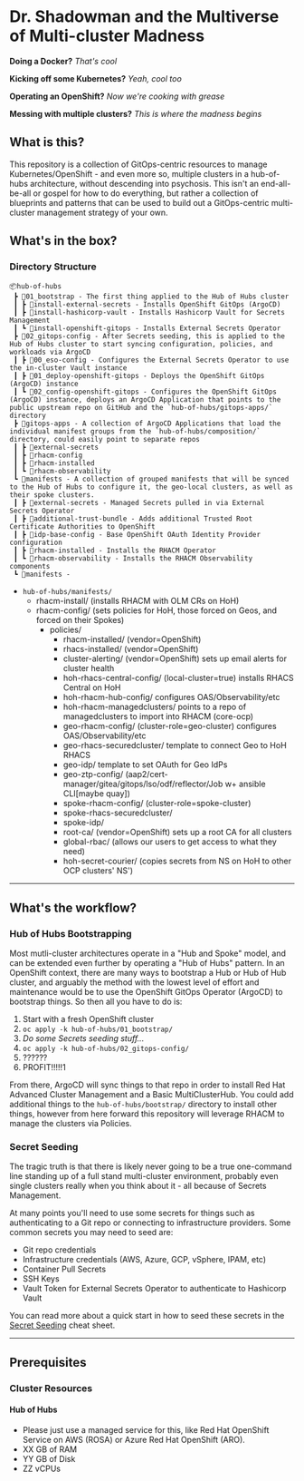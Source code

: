 # Dr. Shadowman and the Multiverse of Multi-cluster Madness

**Doing a Docker?**  *That's cool*

**Kicking off some Kubernetes?**  *Yeah, cool too*

**Operating an OpenShift?** *Now we're cooking with grease*

**Messing with multiple clusters?** *This is where the madness begins*

## What is this?

This repository is a collection of GitOps-centric resources to manage Kubernetes/OpenShift - and even more so, multiple clusters in a hub-of-hubs architecture, without descending into psychosis.  This isn't an end-all-be-all or gospel for how to do everything, but rather a collection of blueprints and patterns that can be used to build out a GitOps-centric multi-cluster management strategy of your own.

## What's in the box?

### Directory Structure

```
📦hub-of-hubs
 ┣ 📂01_bootstrap - The first thing applied to the Hub of Hubs cluster
 ┃ ┣ 📂install-external-secrets - Installs OpenShift GitOps (ArgoCD)
 ┃ ┣ 📂install-hashicorp-vault - Installs Hashicorp Vault for Secrets Management
 ┃ ┗ 📂install-openshift-gitops - Installs External Secrets Operator
 ┣ 📂02_gitops-config - After Secrets seeding, this is applied to the Hub of Hubs cluster to start syncing configuration, policies, and workloads via ArgoCD
 ┃ ┣ 📂00_eso-config - Configures the External Secrets Operator to use the in-cluster Vault instance
 ┃ ┣ 📂01_deploy-openshift-gitops - Deploys the OpenShift GitOps (ArgoCD) instance
 ┃ ┗ 📂02_config-openshift-gitops - Configures the OpenShift GitOps (ArgoCD) instance, deploys an ArgoCD Application that points to the public upstream repo on GitHub and the `hub-of-hubs/gitops-apps/` directory
 ┣ 📂gitops-apps - A collection of ArgoCD Applications that load the individual manifest groups from the `hub-of-hubs/composition/` directory, could easily point to separate repos
 ┃ ┣ 📂external-secrets
 ┃ ┣ 📂rhacm-config
 ┃ ┣ 📂rhacm-installed
 ┃ ┗ 📂rhacm-observability
 ┗ 📂manifests - A collection of grouped manifests that will be synced to the Hub of Hubs to configure it, the geo-local clusters, as well as their spoke clusters.
 ┃ ┣ 📂external-secrets - Managed Secrets pulled in via External Secrets Operator
 ┃ ┣ 📂additional-trust-bundle - Adds additional Trusted Root Certificate Authorities to OpenShift
 ┃ ┣ 📂idp-base-config - Base OpenShift OAuth Identity Provider configuration
 ┃ ┣ 📂rhacm-installed - Installs the RHACM Operator
 ┃ ┗ 📂rhacm-observability - Installs the RHACM Observability components
 ┗ 📂manifests -
```


- `hub-of-hubs/manifests/`
  - rhacm-install/ (installs RHACM with OLM CRs on HoH)
  - rhacm-config/ (sets policies for HoH, those forced on Geos, and forced on their Spokes)
    - policies/
      - rhacm-installed/ (vendor=OpenShift)
      - rhacs-installed/ (vendor=OpenShift)
      - cluster-alerting/ (vendor=OpenShift) sets up email alerts for cluster health
      - hoh-rhacs-central-config/ (local-cluster=true) installs RHACS Central on HoH
      - hoh-rhacm-hub-config/ configures OAS/Observability/etc
      - hoh-rhacm-managedclusters/ points to a repo of managedclusters to import into RHACM (core-ocp)
      - geo-rhacm-config/ (cluster-role=geo-cluster) configures OAS/Observability/etc
      - geo-rhacs-securedcluster/ template to connect Geo to HoH RHACS
      - geo-idp/ template to set OAuth for Geo IdPs
      - geo-ztp-config/ (aap2/cert-manager/gitea/gitops/lso/odf/reflector/Job w+ ansible CLI[maybe quay])
      - spoke-rhacm-config/ (cluster-role=spoke-cluster)
      - spoke-rhacs-securedcluster/
      - spoke-idp/
      - root-ca/ (vendor=OpenShift) sets up a root CA for all clusters
      - global-rbac/ (allows our users to get access to what they need)
      - hoh-secret-courier/ (copies secrets from NS on HoH to other OCP clusters' NS')

---

## What's the workflow?

### Hub of Hubs Bootstrapping

Most mutli-cluster architectures operate in a "Hub and Spoke" model, and can be extended even further by operating a "Hub of Hubs" pattern.  In an OpenShift context, there are many ways to bootstrap a Hub or Hub of Hub cluster, and arguably the method with the lowest level of effort and maintenance would be to use the OpenShift GitOps Operator (ArgoCD) to bootstrap things.  So then all you have to do is:

1. Start with a fresh OpenShift cluster
2. `oc apply -k hub-of-hubs/01_bootstrap/`
3. *Do some Secrets seeding stuff...*
4. `oc apply -k hub-of-hubs/02_gitops-config/`
5. ??????
6. PROFIT!!!!!1

From there, ArgoCD will sync things to that repo in order to install Red Hat Advanced Cluster Management and a Basic MultiClusterHub.  You could add additional things to the `hub-of-hubs/bootstrap/` directory to install other things, however from here forward this repository will leverage RHACM to manage the clusters via Policies.

### Secret Seeding

The tragic truth is that there is likely never going to be a true one-command line standing up of a full stand multi-cluster environment, probably even single clusters really when you think about it - all because of Secrets Management.

At many points you'll need to use some secrets for things such as authenticating to a Git repo or connecting to infrastructure providers.  Some common secrets you may need to seed are:

- Git repo credentials
- Infrastructure credentials (AWS, Azure, GCP, vSphere, IPAM, etc)
- Container Pull Secrets
- SSH Keys
- Vault Token for External Secrets Operator to authenticate to Hashicorp Vault

You can read more about a quick start in how to seed these secrets in the [Secret Seeding](examples/cheat-sheets/secret-seeding.md) cheat sheet.

---

## Prerequisites

### Cluster Resources

#### Hub of Hubs

- Please just use a managed service for this, like Red Hat OpenShift Service on AWS (ROSA) or Azure Red Hat OpenShift (ARO).
- XX GB of RAM
- YY GB of Disk
- ZZ vCPUs